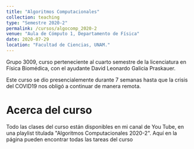 ```yaml
---
title: "Algoritmos Computacionales"
collection: teaching
type: "Semestre 2020-2"
permalink: /cursos/algocomp_2020-2
venue: "Aula de Cómputo 1, Departamento de Física"
date: 2020-07-29
location: "Facultad de Ciencias, UNAM."
---
```


Grupo 3009, curso perteneciente al cuarto semestre de la licenciatura en Física Biomédica, con el ayudante David Leonardo Galicia Praskauer. 

Este curso se dio presencialemente durante 7 semanas hasta que la crisis del COVID19 nos obligó a continuar de manera remota.

# Acerca del curso

Todo las clases del curso están disponibles en mi canal de You Tube, en una playlist titulada "Algoritmos Computacionales 2020-2". Aquí en la página pueden encontrar todas las tareas del curso